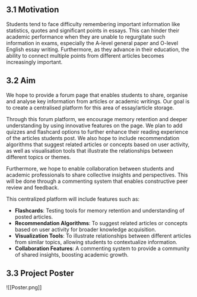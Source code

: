 ## 3.1 Motivation 

Students tend to face difficulty remembering important information like statistics, quotes and significant points in essays. This can hinder their academic performance when they are unable to regurgitate such information in exams, especially the A-level general paper and O-level English essay writing. Furthermore, as they advance in their education, the ability to connect multiple points from different articles becomes increasingly important.
## 3.2 Aim 

We hope to provide a forum page that enables students to share, organise and analyse key information from articles or academic writings. Our goal is to create a centralised platform for this area of essay/article storage. 

Through this forum platform, we encourage memory retention and deeper understanding by using innovative features on the page. We plan to add quizzes and flashcard options to further enhance their reading experience of the articles students post. We also hope to include recommendation algorithms that suggest related articles or concepts based on user activity, as well as visualisation tools that illustrate the relationships between different topics or themes.

Furthermore, we hope to enable collaboration between students and academic professionals to share collective insights and perspectives. This will be done through a commenting system that enables constructive peer review and feedback.

This centralized platform will include features such as:

- **Flashcards**: Testing tools for memory retention and understanding of posted articles.
- **Recommendation Algorithms**: To suggest related articles or concepts based on user activity for broader knowledge acquisition.
- **Visualization Tools**: To illustrate relationships between different articles from similar topics, allowing students to contextualize information.
- **Collaboration Features**: A commenting system to provide a community of shared insights, boosting academic growth.

## 3.3 Project Poster

![[Poster.png]]

